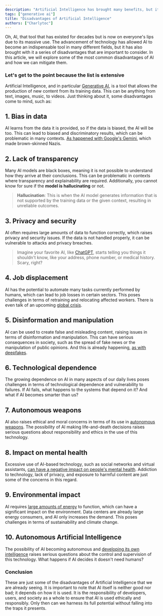 ```yaml
---
description: "Artificial Intelligence has brought many benefits, but it also has its disadvantages. In this article, we explore some of the most common disadvantages of AI and how we can mitigate them."
tags: ["generative ai"]
title: "Disadvantages of Artificial Intelligence"
authors: ["Charlytoc"]
---
```


Oh, AI, that tool that has existed for decades but is now on everyone's lips due to its massive use. The advancement of technology has allowed AI to become an indispensable tool in many different fields, but it has also brought with it a series of disadvantages that are important to consider. In this article, we will explore some of the most common disadvantages of AI and how we can mitigate them.

### Let's get to the point because the list is extensive

Artificial Intelligence, and in particular [Generative AI](https://4geeks.com/lesson/artificial-intelligence-in-simple-terms), is a tool that allows the production of new content from its training data. This can be anything from text, images, music, to videos. Just thinking about it, some disadvantages come to mind, such as:

## 1. **Bias in data**

AI learns from the data it is provided, so if the data is biased, the AI will be too. This can lead to biased and discriminatory results, which can be problematic in many contexts. [As happened with Google's Gemini](https://es.wired.com/articulos/gemini-queria-ser-politicamente-correcto-hasta-que-hizo-imagenes-de-segunda-guerra-mundial), which made brown-skinned Nazis.

## 2. **Lack of transparency**

Many AI models are black boxes, meaning it is not possible to understand how they arrive at their conclusions. This can be problematic in contexts where transparency and explainability are required. Additionally, you cannot know for sure if the **model is hallucinating** or not.

> **Hallucination**: This is when the AI model generates information that is not supported by the training data or the given context, resulting in unreliable outcomes.

## 3. **Privacy and security**

AI often requires large amounts of data to function correctly, which raises privacy and security issues. If the data is not handled properly, it can be vulnerable to attacks and privacy breaches.

> Imagine your favorite AI, like [ChatGPT](https://www.openai.com/chatgpt), starts telling you things it shouldn't know, like your address, phone number, or medical history. Scary, right?

## 4. **Job displacement**

AI has the potential to automate many tasks currently performed by humans, which can lead to job losses in certain sectors. This poses challenges in terms of retraining and relocating affected workers. There is even talk of an upcoming [global crisis](https://es.euronews.com/next/2024/01/15/casi-el-40-de-los-empleos-del-mundo-se-veran-afectados-por-la-ia-segun-la-jefa-del-fmi).

## 5. **Disinformation and manipulation**

AI can be used to create false and misleading content, raising issues in terms of disinformation and manipulation. This can have serious consequences in society, such as the spread of fake news or the manipulation of public opinions. And this is already happening, [as with deepfakes](https://www.lisainstitute.com/blogs/blog/deepfakes-tipos-consejos-riesgos-amenazas#:~:text=Los%20Deepfakes%20o%20%22falsedades%20profundas,parezcan%20originales%2C%20aut%C3%A9nticos%20y%20reales.).

## 6. **Technological dependence**

The growing dependence on AI in many aspects of our daily lives poses challenges in terms of technological dependence and vulnerability to failures. If AI fails, what happens to the systems that depend on it? And what if AI becomes smarter than us?

## 7. **Autonomous weapons**

AI also raises ethical and moral concerns in terms of its use in [autonomous weapons](https://www.weforum.org/agenda/2021/06/the-accelerating-development-of-weapons-powered-by-artificial-risk-is-a-risk-to-humanity/). The possibility of AI making life-and-death decisions raises serious questions about responsibility and ethics in the use of this technology.

## 8. **Impact on mental health**

Excessive use of AI-based technology, such as social networks and virtual assistants, [can have a negative impact on people's mental health](https://www.bbvaopenmind.com/tecnologia/inteligencia-artificial/asi-influira-la-inteligencia-artificial-en-la-mente-humana/#:~:text=De%20esta%20forma%2C%20la%20inteligencia,explotar%20nuestras%20habilidades%20m%C3%A1s%20humanas.). Addiction to technology, lack of privacy, and exposure to harmful content are just some of the concerns in this regard.

## 9. **Environmental impact**

AI requires [large amounts of energy](https://elperiodicodelaenergia.com/inteligencia-artificial-puede-llegar-consumir-electricidad-pais/) to function, which can have a significant impact on the environment. Data centers are already large energy consumers, and AI only increases the demand. This poses challenges in terms of sustainability and climate change.

## 10. **Autonomous Artificial Intelligence**

The possibility of AI becoming autonomous and [developing its own intelligence](https://www.vozdeamerica.com/a/inteligencia-artificial-autonoma-realidad-o-ficcion-de-hollywood-/6996258.html) raises serious questions about the control and supervision of this technology. What happens if AI decides it doesn't need humans?

### Conclusion

These are just some of the disadvantages of Artificial Intelligence that we are already seeing. It is important to note that AI itself is neither good nor bad; it depends on how it is used. It is the responsibility of developers, users, and society as a whole to ensure that AI is used ethically and responsibly. Only then can we harness its full potential without falling into the traps it presents.